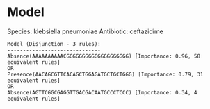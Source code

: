 
# Model

Species: klebsiella pneumoniae
Antibiotic: ceftazidime

```
Model (Disjunction - 3 rules):
------------------------------
Absence(AAAAAAAAAACGGGGGGGGGGGGGGGGGGGG) [Importance: 0.96, 58 equivalent rules]
OR
Presence(AACAGCGTTCACAGCTGGAGATGCTGCTGGG) [Importance: 0.79, 31 equivalent rules]
OR
Absence(AGTTCGGCGAGGTTGACGACAATGCCCTCCC) [Importance: 0.34, 4 equivalent rules]

```

